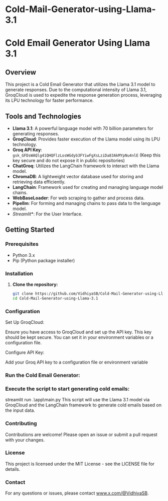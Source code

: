# Cold-Mail-Generator-using-Llama-3.1
# Cold Email Generator Using Llama 3.1

## Overview

This project is a Cold Email Generator that utilizes the Llama 3.1 model to generate responses. Due to the computational intensity of Llama 3.1, GroqCloud is used to expedite the response generation process, leveraging its LPU technology for faster performance.

## Tools and Technologies

- **Llama 3.1**: A powerful language model with 70 billion parameters for generating responses.
- **GroqCloud**: Provides faster execution of the Llama model using its LPU technology.
- **Groq API Key**: `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` (Keep this key secure and do not expose it in public repositories)
- **ChatGroq**: Utilizes the LangChain framework to interact with the Llama model.
- **ChromaDB**: A lightweight vector database used for storing and retrieving data efficiently.
- **LangChain**: Framework used for creating and managing language model chains.
- **WebBaseLoader**: For web scraping to gather and process data.
- **Pipellm**: For forming and managing chains to pass data to the language model.
- *Streamlit**: For the User Interface.

## Getting Started

### Prerequisites

- Python 3.x
- Pip (Python package installer)

### Installation

1. **Clone the repository:**

   ```bash
   git clone https://github.com/VidhiyaSB/Cold-Mail-Generator-using-Llama-3.1.git
   cd Cold-Mail-Generator-using-Llama-3.1
### Configuration
Set Up GroqCloud:

Ensure you have access to GroqCloud and set up the API key. This key should be kept secure. You can set it in your environment variables or a configuration file.

Configure API Key:

Add your Groq API key to a configuration file or environment variable

### Run the Cold Email Generator:

### Execute the script to start generating cold emails:
streamlit run .\app\main.py
This script will use the Llama 3.1 model via GroqCloud and the LangChain framework to generate cold emails based on the input data.

### Contributing
Contributions are welcome! Please open an issue or submit a pull request with your changes.

### License
This project is licensed under the MIT License - see the LICENSE file for details.

### Contact
For any questions or issues, please contact www.x.com/@VidhiyaSB.
